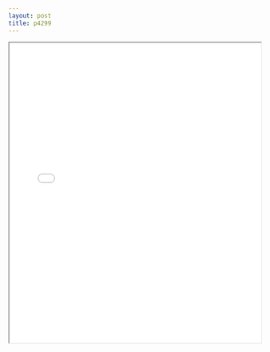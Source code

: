 ```yaml
---
layout: post
title: p4299
---
```


<div class="pdf-container">
<iframe src="/ea/assets/pdfs/p4299.pdf" height="600" width="100%" allowFullScreen="true"></iframe>
</div>

